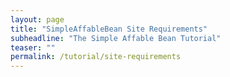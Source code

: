 ```yaml
---
layout: page
title: "SimpleAffableBean Site Requirements"
subheadline: "The Simple Affable Bean Tutorial"
teaser: ""
permalink: /tutorial/site-requirements
---
```


